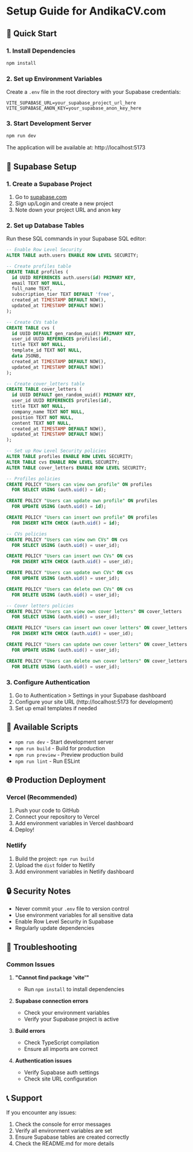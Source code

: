 # Setup Guide for AndikaCV.com

## 🚀 Quick Start

### 1. Install Dependencies
```bash
npm install
```

### 2. Set up Environment Variables
Create a `.env` file in the root directory with your Supabase credentials:

```env
VITE_SUPABASE_URL=your_supabase_project_url_here
VITE_SUPABASE_ANON_KEY=your_supabase_anon_key_here
```

### 3. Start Development Server
```bash
npm run dev
```

The application will be available at: http://localhost:5173

## 🔧 Supabase Setup

### 1. Create a Supabase Project
1. Go to [supabase.com](https://supabase.com)
2. Sign up/Login and create a new project
3. Note down your project URL and anon key

### 2. Set up Database Tables
Run these SQL commands in your Supabase SQL editor:

```sql
-- Enable Row Level Security
ALTER TABLE auth.users ENABLE ROW LEVEL SECURITY;

-- Create profiles table
CREATE TABLE profiles (
  id UUID REFERENCES auth.users(id) PRIMARY KEY,
  email TEXT NOT NULL,
  full_name TEXT,
  subscription_tier TEXT DEFAULT 'free',
  created_at TIMESTAMP DEFAULT NOW(),
  updated_at TIMESTAMP DEFAULT NOW()
);

-- Create CVs table
CREATE TABLE cvs (
  id UUID DEFAULT gen_random_uuid() PRIMARY KEY,
  user_id UUID REFERENCES profiles(id),
  title TEXT NOT NULL,
  template_id TEXT NOT NULL,
  data JSONB,
  created_at TIMESTAMP DEFAULT NOW(),
  updated_at TIMESTAMP DEFAULT NOW()
);

-- Create cover_letters table
CREATE TABLE cover_letters (
  id UUID DEFAULT gen_random_uuid() PRIMARY KEY,
  user_id UUID REFERENCES profiles(id),
  title TEXT NOT NULL,
  company_name TEXT NOT NULL,
  position TEXT NOT NULL,
  content TEXT NOT NULL,
  created_at TIMESTAMP DEFAULT NOW(),
  updated_at TIMESTAMP DEFAULT NOW()
);

-- Set up Row Level Security policies
ALTER TABLE profiles ENABLE ROW LEVEL SECURITY;
ALTER TABLE cvs ENABLE ROW LEVEL SECURITY;
ALTER TABLE cover_letters ENABLE ROW LEVEL SECURITY;

-- Profiles policies
CREATE POLICY "Users can view own profile" ON profiles
  FOR SELECT USING (auth.uid() = id);

CREATE POLICY "Users can update own profile" ON profiles
  FOR UPDATE USING (auth.uid() = id);

CREATE POLICY "Users can insert own profile" ON profiles
  FOR INSERT WITH CHECK (auth.uid() = id);

-- CVs policies
CREATE POLICY "Users can view own CVs" ON cvs
  FOR SELECT USING (auth.uid() = user_id);

CREATE POLICY "Users can insert own CVs" ON cvs
  FOR INSERT WITH CHECK (auth.uid() = user_id);

CREATE POLICY "Users can update own CVs" ON cvs
  FOR UPDATE USING (auth.uid() = user_id);

CREATE POLICY "Users can delete own CVs" ON cvs
  FOR DELETE USING (auth.uid() = user_id);

-- Cover letters policies
CREATE POLICY "Users can view own cover letters" ON cover_letters
  FOR SELECT USING (auth.uid() = user_id);

CREATE POLICY "Users can insert own cover letters" ON cover_letters
  FOR INSERT WITH CHECK (auth.uid() = user_id);

CREATE POLICY "Users can update own cover letters" ON cover_letters
  FOR UPDATE USING (auth.uid() = user_id);

CREATE POLICY "Users can delete own cover letters" ON cover_letters
  FOR DELETE USING (auth.uid() = user_id);
```

### 3. Configure Authentication
1. Go to Authentication > Settings in your Supabase dashboard
2. Configure your site URL (http://localhost:5173 for development)
3. Set up email templates if needed

## 🎯 Available Scripts

- `npm run dev` - Start development server
- `npm run build` - Build for production
- `npm run preview` - Preview production build
- `npm run lint` - Run ESLint

## 🌐 Production Deployment

### Vercel (Recommended)
1. Push your code to GitHub
2. Connect your repository to Vercel
3. Add environment variables in Vercel dashboard
4. Deploy!

### Netlify
1. Build the project: `npm run build`
2. Upload the `dist` folder to Netlify
3. Add environment variables in Netlify dashboard

## 🔒 Security Notes

- Never commit your `.env` file to version control
- Use environment variables for all sensitive data
- Enable Row Level Security in Supabase
- Regularly update dependencies

## 🐛 Troubleshooting

### Common Issues

1. **"Cannot find package 'vite'"**
   - Run `npm install` to install dependencies

2. **Supabase connection errors**
   - Check your environment variables
   - Verify your Supabase project is active

3. **Build errors**
   - Check TypeScript compilation
   - Ensure all imports are correct

4. **Authentication issues**
   - Verify Supabase auth settings
   - Check site URL configuration

## 📞 Support

If you encounter any issues:
1. Check the console for error messages
2. Verify all environment variables are set
3. Ensure Supabase tables are created correctly
4. Check the README.md for more details 